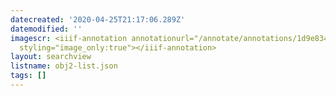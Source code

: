 ```yaml
---
datecreated: '2020-04-25T21:17:06.289Z'
datemodified: ''
imagescr: <iiif-annotation annotationurl="/annotate/annotations/1d9e8340-873a-11ea-b8cb-5254008afee6.json"
  styling="image_only:true"></iiif-annotation>
layout: searchview
listname: obj2-list.json
tags: []
---
```

